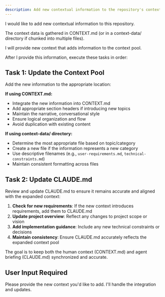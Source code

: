 ```yaml
---
description: Add new contextual information to the repository's context pool
---
```


I would like to add new contextual information to this repository.

The context data is gathered in CONTEXT.md (or in a context-data/ directory if chunked into multiple files).

I will provide new context that adds information to the context pool.

After I provide this information, execute these tasks in order:

## Task 1: Update the Context Pool

Add the new information to the appropriate location:

**If using CONTEXT.md:**
- Integrate the new information into CONTEXT.md
- Add appropriate section headers if introducing new topics
- Maintain the narrative, conversational style
- Ensure logical organization and flow
- Avoid duplication with existing content

**If using context-data/ directory:**
- Determine the most appropriate file based on topic/category
- Create a new file if the information represents a new category
- Use descriptive filenames (e.g., `user-requirements.md`, `technical-constraints.md`)
- Maintain consistent formatting across files

## Task 2: Update CLAUDE.md

Review and update CLAUDE.md to ensure it remains accurate and aligned with the expanded context:

1. **Check for new requirements**: If the new context introduces requirements, add them to CLAUDE.md
2. **Update project overview**: Reflect any changes to project scope or vision
3. **Add implementation guidance**: Include any new technical constraints or decisions
4. **Maintain consistency**: Ensure CLAUDE.md accurately reflects the expanded context pool

The goal is to keep both the human context (CONTEXT.md) and agent briefing (CLAUDE.md) synchronized and accurate.

## User Input Required

Please provide the new context you'd like to add. I'll handle the integration and updates.
